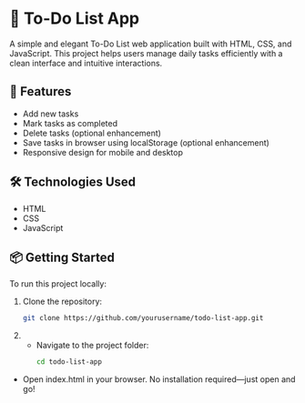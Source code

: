 
# 📝 To-Do List App

A simple and elegant To-Do List web application built with HTML, CSS, and JavaScript. This project helps users manage daily tasks efficiently with a clean interface and intuitive interactions.

## 🚀 Features

- Add new tasks
- Mark tasks as completed
- Delete tasks (optional enhancement)
- Save tasks in browser using localStorage (optional enhancement)
- Responsive design for mobile and desktop

## 🛠️ Technologies Used

- HTML
- CSS
- JavaScript

## 📦 Getting Started

To run this project locally:
1. Clone the repository:
   ```bash
   git clone https://github.com/yourusername/todo-list-app.git

2. - Navigate to the project folder:
     ```bash
     cd todo-list-app
- Open index.html in your browser.
No installation required—just open and go!
